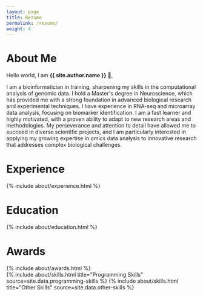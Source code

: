 ```yaml
---
layout: page
title: Resume
permalink: /resume/
weight: 4
---
```


# **About Me**

Hello world, I am **{{ site.author.name }}** :wave:,<br>

I am a bioinformatician in training, sharpening my skills in the computational analysis of genomic data. I hold a Master's degree in Neuroscience, which has provided me with a strong foundation in advanced biological research and experimental techniques. I have experience in RNA-seq and microarray data analysis, focusing on biomarker identification. I am a fast learner and highly motivated, with a proven ability to adapt to new research areas and methodologies. My perseverance and attention to detail have allowed me to succeed in diverse scientific projects, and I am particularly interested in applying my growing expertise in omics data analysis to innovative research that addresses complex biological challenges.

# **Experience**

<div class="row">
{% include about/experience.html %}
</div>

# **Education**

<div class="row">
{% include about/education.html %}
</div>

# **Awards**

<div class="row">
{% include about/awards.html %}
</div>

<div class="row">
{% include about/skills.html title="Programming Skills" source=site.data.programming-skills %}
{% include about/skills.html title="Other Skills" source=site.data.other-skills %}
</div>